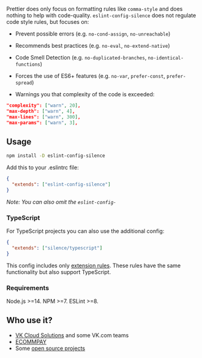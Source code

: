 Prettier does only focus on formatting rules like `comma-style` and does nothing to help with code-quality.
`eslint-config-silence` does not regulate code style rules, but focuses on:

- Prevent possible errors (e.g. `no-cond-assign`, `no-unreachable`)

- Recommends best practices (e.g. `no-eval`, `no-extend-native`)

- Code Smell Detection (e.g. `no-duplicated-branches`, `no-identical-functions`)

- Forces the use of ES6+ features (e.g. `no-var`, `prefer-const`, `prefer-spread`)

- Warnings you that complexity of the code is exceeded:

```json
"complexity": ["warn", 20],
"max-depth": ["warn", 4],
"max-lines": ["warn", 300],
"max-params": ["warn", 3],
```

## Usage

```bash
npm install -D eslint-config-silence
```

Add this to your .eslintrc file:

```json
{
  "extends": ["eslint-config-silence"]
}
```

_Note: You can also omit the `eslint-config-`_

### TypeScript

For TypeScript projects you can also use the additional config:

```json
{
  "extends": ["silence/typescript"]
}
```

This config includes only [extension rules](https://github.com/typescript-eslint/typescript-eslint/tree/main/packages/eslint-plugin#extension-rules). These rules have the same functionality but also support TypeScript.

### Requirements

Node.js >=14. NPM >=7. ESLint >=8.

## Who use it?

- [VK Cloud Solutions](https://mcs.mail.ru) and some VK.com teams
- [ECOMMPAY](https://ecommpay.com)
- Some [open source projects](https://github.com/zapolnoch/eslint-config-silence/network/dependents)
